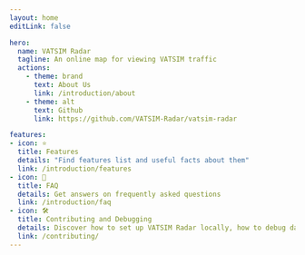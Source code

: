 ```yaml
---
layout: home
editLink: false

hero:
  name: VATSIM Radar
  tagline: An online map for viewing VATSIM traffic
  actions:
    - theme: brand
      text: About Us
      link: /introduction/about
    - theme: alt
      text: Github
      link: https://github.com/VATSIM-Radar/vatsim-radar

features:
- icon: ⭐
  title: Features
  details: "Find features list and useful facts about them"
  link: /introduction/features
- icon: 🤔
  title: FAQ
  details: Get answers on frequently asked questions
  link: /introduction/faq
- icon: 🛠️
  title: Contributing and Debugging
  details: Discover how to set up VATSIM Radar locally, how to debug data - and more
  link: /contributing/
---
```

